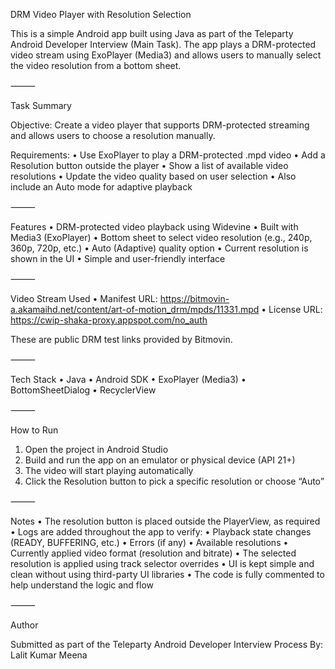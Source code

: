 DRM Video Player with Resolution Selection

This is a simple Android app built using Java as part of the Teleparty Android Developer Interview (Main Task). The app plays a DRM-protected video stream using ExoPlayer (Media3) and allows users to manually select the video resolution from a bottom sheet.

⸻

Task Summary

Objective:
Create a video player that supports DRM-protected streaming and allows users to choose a resolution manually.

Requirements:
•	Use ExoPlayer to play a DRM-protected .mpd video
•	Add a Resolution button outside the player
•	Show a list of available video resolutions
•	Update the video quality based on user selection
•	Also include an Auto mode for adaptive playback

⸻

Features
•	DRM-protected video playback using Widevine
•	Built with Media3 (ExoPlayer)
•	Bottom sheet to select video resolution (e.g., 240p, 360p, 720p, etc.)
•	Auto (Adaptive) quality option
•	Current resolution is shown in the UI
•	Simple and user-friendly interface

⸻

Video Stream Used
•	Manifest URL:
https://bitmovin-a.akamaihd.net/content/art-of-motion_drm/mpds/11331.mpd
•	License URL:
https://cwip-shaka-proxy.appspot.com/no_auth

These are public DRM test links provided by Bitmovin.

⸻

Tech Stack
•	Java
•	Android SDK
•	ExoPlayer (Media3)
•	BottomSheetDialog
•	RecyclerView

⸻

How to Run
1.	Open the project in Android Studio
2.	Build and run the app on an emulator or physical device (API 21+)
3.	The video will start playing automatically
4.	Click the Resolution button to pick a specific resolution or choose “Auto”

⸻

Notes
•	The resolution button is placed outside the PlayerView, as required
•	Logs are added throughout the app to verify:
•	Playback state changes (READY, BUFFERING, etc.)
•	Errors (if any)
•	Available resolutions
•	Currently applied video format (resolution and bitrate)
•	The selected resolution is applied using track selector overrides
•	UI is kept simple and clean without using third-party UI libraries
•   The code is fully commented to help understand the logic and flow

⸻

Author

Submitted as part of the Teleparty Android Developer Interview Process
By: Lalit Kumar Meena